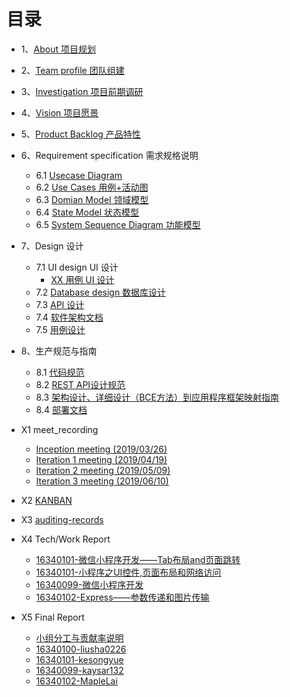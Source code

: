 # 目录

- 1、[About 项目规划](01-about.md)

- 2、[Team profile 团队组建](02-Team-profile.md)

- 3、[Investigation 项目前期调研](03-Investigation.md)

- 4、[Vision 项目愿景](04-Vision.md)

- 5、[Product Backlog 产品特性](05-Product-Backlog.md)

- 6、Requirement specification 需求规格说明
  - 6.1 [Usecase Diagram](https://github.com/rookies-sysu/Dashboard/blob/gh-pages/06-01-usecase-diagram)
  - 6.2 [Use Cases 用例+活动图](https://github.com/rookies-sysu/Dashboard/blob/gh-pages/06-02-use-cases)
  - 6.3 [Domian Model 领域模型](https://github.com/rookies-sysu/Dashboard/blob/gh-pages/06-03-domain-model)
  - 6.4 [State Model 状态模型](https://github.com/rookies-sysu/Dashboard/blob/gh-pages/06-04-state-model)
  - 6.5 [System Sequence Diagram 功能模型](https://github.com/rookies-sysu/Dashboard/blob/gh-pages/06-05-system-sequence-diagram)
  
- 7、Design 设计
  
  - 7.1 UI design UI 设计
    - [XX 用例 UI 设计](https://github.com/rookies-sysu/Dashboard/blob/gh-pages/07-01-01-XX-ui-design)
  - 7.2 [Database design 数据库设计](07-02-database-design.md)
  - 7.3 [API 设计](07-03-API.md)
  - 7.4 [软件架构文档](07-04-software-architecture-document.md)
  - 7.5 [用例设计](07-05-usecase-design.md)
- 8、生产规范与指南
  - 8.1 [代码规范](08-01-coding-standard.md)
  - 8.2 [REST API设计规范](08-02-RESTful-api-design-standard.md)
  - 8.3 [架构设计、详细设计（BCE方法）到应用程序框架映射指南](https://github.com/rookies-sysu/Dashboard/blob/gh-pages/08-03-relationship-between-ECB-framework-directory-design-logic-archit)
  - 8.4 [部署文档](08-04-deployment-doc.md)

- X1 meet_recording
  - [Inception meeting (2019/03/26)](X1-inception-meeting.md)
  - [Iteration 1 meeting (2019/04/19)](X1-iteration1-meeting.md)
  - [Iteration 2 meeting (2019/05/09)](X1-iteration2-meeting.md)
  - [Iteration 3 meeting (2019/06/10)](X1-iteration3-meeting.md)

- X2 [KANBAN](X2-KANBAN.md)

- X3 [auditing-records](X3-auditing-records.md)

- X4 Tech/Work Report

  + [16340101-微信小程序开发——Tab布局and页面跳转](https://blog.csdn.net/ke1950523491/article/category/8902342)
  + [16340101-小程序之UI控件,页面布局和网络访问](https://blog.csdn.net/ke1950523491/article/details/94359538)
  + [16340099-微信小程序开发](https://blog.csdn.net/kaysarks/article/details/89511069)
  + [16340102-Express——参数传递和图片传输](https://blog.csdn.net/Maple_Lai/article/details/94592846)
- X5 Final Report

  + [小组分工与贡献率说明](X4-group-report.md)

  - [16340100-liusha0226](X4-16340100-Final-Report.md)
  - [16340101-kesongyue](X4-16340101-kesongyue.md)
  - [16340099-kaysar132](X4-16340099-kaysar.md)
  - [16340102-MapleLai](X4-16340101-laichengfeng.md)

